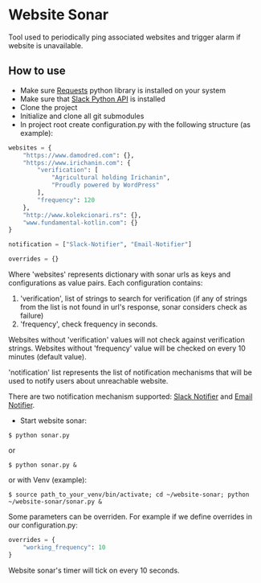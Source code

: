 # Website Sonar

Tool used to periodically ping associated websites and trigger alarm if website is unavailable.

## How to use

- Make sure [Requests](http://docs.python-requests.org/en/latest/) python library is installed on your system
- Make sure that [Slack Python API](https://github.com/slackapi/python-slackclient) is installed
- Clone the project
- Initialize and clone all git submodules
- In project root create configuration.py with the following structure (as example):

```python
websites = {
    "https://www.damodred.com": {},
    "https://www.irichanin.com": {
        "verification": [
            "Agricultural holding Irichanin",
            "Proudly powered by WordPress"
        ],
        "frequency": 120
    },
    "http://www.kolekcionari.rs": {},
    "www.fundamental-kotlin.com": {}
}

notification = ["Slack-Notifier", "Email-Notifier"]

overrides = {}
```

Where 'websites' represents dictionary with sonar urls as keys and configurations as value pairs.
Each configuration contains:
    
1. 'verification', list of strings to search for verification (if any of strings from the list is not found in url's response, sonar considers check as failure)
2. 'frequency', check frequency in seconds.

Websites without 'verification' values will not check against verification strings.
Websites without 'frequency' value will be checked on every 10 minutes (default value).

'notification' list represents the list of notification mechanisms that will be used to notify users about unreachable website.

There are two notification mechanism supported: [Slack Notifier](https://github.com/milos85vasic/Slack-Notifier) and
 [Email Notifier](https://github.com/milos85vasic/Email-Notifier).

- Start website sonar:
```
$ python sonar.py
```

or

```
$ python sonar.py &
```

or with Venv (example):

```
$ source path_to_your_venv/bin/activate; cd ~/website-sonar; python ~/website-sonar/sonar.py &
```

Some parameters can be overriden. For example if we define overrides in our configuration.py:

```python
overrides = {
    "working_frequency": 10
}
```

Website sonar's timer will tick on every 10 seconds.
